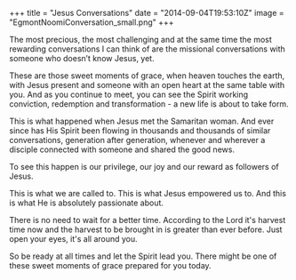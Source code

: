 +++
title = "Jesus Conversations"
date = "2014-09-04T19:53:10Z"
image = "EgmontNoomiConversation_small.png"
+++

The most precious, the most challenging and at the same time the most rewarding conversations I can think of are the missional conversations with someone who doesn’t know Jesus, yet.  

 These are those sweet moments of grace, when heaven touches the earth, with Jesus present and someone with an open heart at the same table with you. And as you continue to meet, you can see the Spirit working conviction, redemption and transformation - a new life is about to take form.

This is what happened when Jesus met the Samaritan woman. And ever since has His Spirit been flowing in thousands and thousands of similar conversations, generation after generation, whenever and wherever a disciple connected with someone and shared the good news.

To see this happen is our privilege, our joy and our reward as followers of Jesus.

This is what we are called to. This is what Jesus empowered us to. And this is what He is absolutely passionate about.

There is no need to wait for a better time. According to the Lord it's harvest time now and the harvest to be brought in is greater than ever before. Just open your eyes, it's all around you.

So be ready at all times and let the Spirit lead you. There might be one of these sweet moments of grace prepared for you today.
